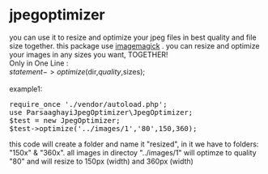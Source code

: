# jpegoptimizer
you can use it to resize and optimize your jpeg files in best quality and file size together.
this package use <a href="https://imagemagick.org/" target="_blank" rel="noopener noreferrer">imagemagick</a> .
you can resize and optimize your images in any sizes you want, TOGETHER!<br>
Only in One Line :<br>
$statement->optimize($dir,$quality,$sizes);<br>
<br>example1:<br>
<pre>
require_once './vendor/autoload.php';
use ParsaaghayiJpegOptimizer\JpegOptimizer;
$test = new JpegOptimizer;
$test->optimize('../images/1','80',150,360);
</pre>
this code will create a folder and name it "resized", in it we have to folders: "150x" & "360x". all images in directoy "../images/1" will optimze to quality "80" and will resize to 150px (width) and 360px (width)

